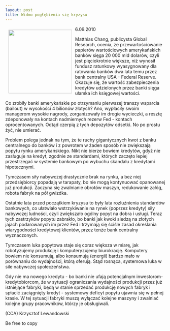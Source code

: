 ```yaml
---
layout: post
title: Widmo pogłębienia się kryzysu
---
```


<p><img src="{{site.baseurl}}\public\pictures\465.1929.jpg" align="left" style="margin: 10px 10px" width="200"><!--45-->
6.09.2010</p><p>Matthias Chang, publicysta Global Research, ocenia, że przewartościowanie papierów wartościowych amerykańskich banków sięga 20 000 mld dolarów, czyli jest pięciokrotnie większe, niż wynosił fundusz ratunkowy wyasygnowany dla ratowania banków dwa lata temu przez bank centralny USA - Federal Reserve. Okazuje się, że wartość zabezpieczenia kredytów udzielonych przez banki sięga ułamka ich księgowej wartości.</p><p>Co zrobiły banki amerykańskie po otrzymaniu pierwszej transzy wsparcia (bailout) w wysokości 4 bilionów złotych? Ano, wypłaciły swoim managerom wysokie nagrody, zorganizowały im drogie wycieczki, a resztę zdeponowały na kontach nadmiernych rezerw Fed - kontach oprocentowanych. Odtąd czerpią z tych depozytów odsetki. No po prostu żyć, nie umierać. </p><p>Problem polega jednak na tym, że te ruchy gigantycznych kwot z banku centralnego do banków i z powrotem w żaden sposób nie zwiększają popytu rynku amerykańskiego. Nikt nie bierze bowiem kredytów, gdyż nie zasługuje na kredyt, zgodnie ze standardami, których zaczęto lepiej przestrzegać w systemie bankowym po wybuchu skandalu z kredytami hipotecznymi.</p><p>Tymczasem siły nabywczej drastycznie brak na rynku, a bez niej przedsiębiorcy popadają w tarapaty, bo nie mogą kontynuować opanowanej już produkcji. Zaczyna się zwalnianie obrotów maszyn, redukowanie załóg, robota fabryk na pół gwizdka.</p><p>Ostatnie lata przed początkiem kryzysu to były lata rozluźnienia standardów bankowych, co ułatwiało wstrzykiwanie na rynek (poprzez kredyty) siły nabywczej ludności, czyli zwiększało ogólny popyt na dobra i usługi. Teraz tych zastrzyków popytu zabrakło, bo banki jak kwoki siedzą na złotych jajach podarowanych im przez Fed i trzymają się ściśle zasad określania wiarygodności kredytowej klientów, przez tenże bank centralny wyznaczonych.</p><p>Tymczasem luka popytowa staje się coraz większa w miarę, jak robotyzujemy produkcję i komputeryzujemy biurokrację. Komputery bowiem nie konsumują, albo konsumują (energii) bardzo mało w porównaniu do wydajności, którą oferują. Stąd rosnąca, systemowa luka w sile nabywczej społeczeństwa.</p><p>Gdy nie ma nowego kredytu - bo banki nie ufają potencjalnym inwestorom-kredytobiorcom, że w sytuacji ograniczania wydajności produkcji przez już istniejące fabryki, będą w stanie sprzedać produkcję nowych fabryk i spłacić zaciągnięty kredyt - systemowy deficyt popytu ujawnia się w pełnej krasie. W tej sytuacji fabryki muszą wyłączać kolejne maszyny i zwalniać kolejne grupy pracowników, którzy je obsługiwali.</p><p>(CCA) Krzysztof Lewandowski</p><p>Be free to copy</p>